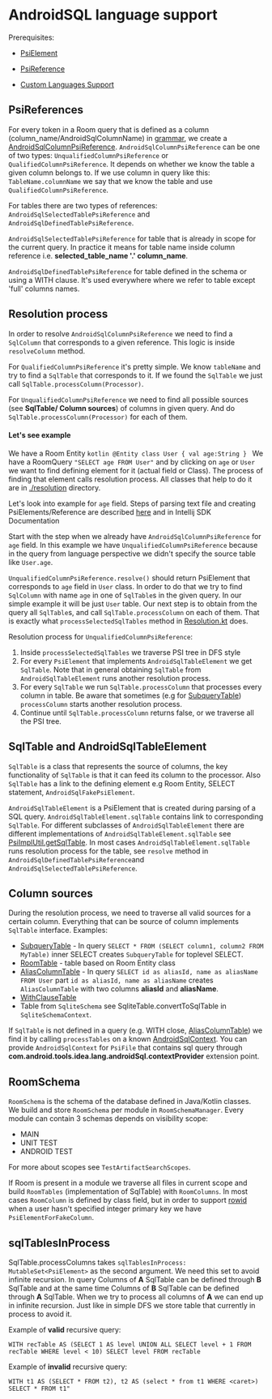 # AndroidSQL language support

Prerequisites:

* [PsiElement](https://www.jetbrains.org/intellij/sdk/docs/basics/architectural_overview/psi_elements.html)

* [PsiReference](https://www.jetbrains.org/intellij/sdk/docs/basics/architectural_overview/psi_references.html)

* [Custom Languages Support](../README.md)

## PsiReferences

For every token in a Room query that is defined as a column (column_name/AndroidSqlColumnName) in [grammar](./parser/androidSql.bnf), we
create a [AndroidSqlColumnPsiReference](./resolution/References.kt). `AndroidSqlColumnPsiReference` can be one of two types:
`UnqualifiedColumnPsiReference` or `QualifiedColumnPsiReference`. It depends on whether we know the table a given column belongs to. If we
use column in query like this: `TableName.columnName` we say that we know the table and use `QualifiedColumnPsiReference`.

For tables there are two types of references: `AndroidSqlSelectedTablePsiReference` and `AndroidSqlDefinedTablePsiReference`.

`AndroidSqlSelectedTablePsiReference` for table that is already in scope for the current query. In practice it means for table name inside
 column reference i.e. **selected_table_name '.' column_name**.

`AndroidSqlDefinedTablePsiReference` for table defined in the schema or using a WITH clause. It's used everywhere where we refer to table
except 'full' columns names.

## Resolution process

In order to resolve `AndroidSqlColumnPsiReference` we need to find a `SqlColumn` that corresponds to a given reference. This logic is inside
`resolveColumn` method.

For `QualifiedColumnPsiReference` it's pretty simple. We know `tableName` and try to find a `SqlTable` that corresponds to it. If we found
 the `SqlTable` we just call `SqlTable.processColumn(Processor)`.

For `UnqualifiedColumnPsiReference` we need to find all possible sources (see **SqlTable/ Column sources**) of columns in given query.
And do `SqlTable.processColumn(Processor)` for each of them.

#### Let's see example

We have a Room Entity ```kotlin @Entity class User { val age:String } ``` We have a RoomQuery `"SELECT age FROM User"` and by clicking on
`age` or `User` we want to find defining element for it (actual field or Class). The process of finding that element calls resolution
process. All classes that help to do it are in [./resolution](./resolution) directory.

Let's look into example for `age` field.
Steps of parsing text file and creating PsiElements/Reference are described [here](../README.md) and in Intellij SDK Documentation

Start with the step when we already have `AndroidSqlColumnPsiReference` for `age` field. In this example we have
`UnqualifiedColumnPsiReference` because in the query from language perspective we didn't specify the source table like `User.age`.

`UnqualifiedColumnPsiReference.resolve()` should return PsiElement that corresponds to `age` field in `User` class. In order to do that we
try to find `SqlColumn` with name `age` in one of `SqlTable`s in the given query. In our simple example it will be just `User` table. Our
next step is to obtain from the query all `SqlTable`s, and call `SqlTable.processColumn` on each of them. That is exactly what
`processSelectedSqlTables` method in [Resolution.kt](./resolution/Resolution.kt) does.

Resolution process for `UnqualifiedColumnPsiReference`:
1. Inside `processSelectedSqlTables` we traverse PSI tree in DFS style
2. For every `PsiElement` that implements `AndroidSqlTableElement` we get `SqlTable`. Note that in general obtaining `SqlTable` from
`AndroidSqlTableElement` runs another resolution process.
3. For every `SqlTable` we run `SqlTable.processColumn` that processes every column in table. Be aware that sometimes
(e.g for [SubqueryTable](./resolution/SubqueryTable.kt)) `processColumn` starts another resolution process.
4. Continue until `SqlTable.processColumn` returns false, or we traverse all the PSI tree.

## SqlTable and AndroidSqlTableElement

`SqlTable` is a class that represents the source of columns, the key functionality of `SqlTable` is that it can feed its column to the
processor. Also `SqlTable` has a link to the defining element e.g Room Entity, SELECT statement, `AndroidSqlFakePsiElement`.

`AndroidSqlTableElement` is a PsiElement that is created during parsing of a SQL query. `AndroidSqlTableElement.sqlTable` contains link to
corresponding `SqlTable`. For different subclasses of `AndroidSqlTableElement` there are different implementations of
`AndroidSqlTableElement.sqlTable` see [PsiImplUtil.getSqlTable](./psi/PsiImplUtil.kt). In most cases `AndroidSqlTableElement.sqlTable` runs
resolution process for the table, see `resolve` method in `AndroidSqlDefinedTablePsiReference`and `AndroidSqlSelectedTablePsiReference`.

## Column sources

During the resolution process, we need to traverse all valid sources for a certain column. Everything that can be source of column
implements `SqlTable` interface. Examples:

* [SubqueryTable](./resolution/SubqueryTable.kt) - In query `SELECT * FROM (SELECT column1, column2 FROM MyTable)` inner SELECT creates
`SubqueryTable` for toplevel SELECT.
* [RoomTable](./room/RoomSchema.kt) - table based on Room Entity class
* [AliasColumnTable](./resolution/AliasColumnsTable.kt) - In query `SELECT id as aliasId, name as aliasName FROM User` part
`id as aliasId, name as aliasName` creates `AliasColumnTable` with two columns **aliasId** and **aliasName**.
* [WithClauseTable](./resolution/WithClauseTable.kt)
* Table from `SqliteSchema` see SqliteTable.convertToSqlTable in `SqliteSchemaContext`.

If `SqlTable` is not defined in a query (e.g. WITH close, [AliasColumnTable](./resolution/AliasColumnsTable.kt)) we find it by calling
`processTables` on a known [AndroidSqlContext](./AndroidSqlContext.kt). You can provide `AndroidSqlContext` for `PsiFile` that contains sql
query through **com.android.tools.idea.lang.androidSql.contextProvider** extension point.

## RoomSchema

`RoomSchema` is the schema of the database defined in Java/Kotlin classes. We build and store `RoomSchema` per module in
`RoomSchemaManager`. Every module can contain 3 schemas depends on visibility scope:

* MAIN
* UNIT TEST
* ANDROID TEST

For more about scopes see `TestArtifactSearchScopes`.

If Room is present in a module we traverse all files in current scope and build `RoomTables` (implementation of SqlTable) with
`RoomColumns`. In most cases `RoomColumn` is defined by class field, but in order to support
[rowid](https://sqlite.org/lang_createtable.html#rowid) when a user hasn't specified integer primary key we have `PsiElementForFakeColumn`.

## sqlTablesInProcess

SqlTable.processColumns takes `sqlTablesInProcess: MutableSet<PsiElement>` as the second argument. We need this set to avoid infinite
recursion. In query Columns of **A** SqlTable can be defined through **B** SqlTable and at the same time Columns of **B** SqlTable can be
defined through **A** SqlTable. When we try to process all columns of **A** we can end up in infinite recursion. Just like in simple DFS we
store table that currently in process to avoid it.

Example of **valid** recursive query:

 ``` WITH recTable AS (SELECT 1 AS level UNION ALL SELECT level + 1 FROM recTable WHERE level < 10) SELECT level FROM recTable ```

Example of **invalid** recursive query:

 ``` WITH t1 AS (SELECT * FROM t2), t2 AS (select * from t1 WHERE <caret>) SELECT * FROM t1" ```
